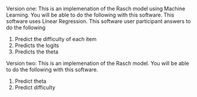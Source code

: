 Version one:
This is an  implemenation of the Rasch model using Machine Learning. You will be able to do the following with this software.
 This software uses Linear Regression. This software user participant answers to do the  following
1) Predict the  difficulty of each item
2) Predicts the logits 
3) Predicts the theta 


Version two:
This is an  implemenation of the Rasch model.  You will be able to do the following with this software.
1) Predict theta
2) Predict difficulty




 
